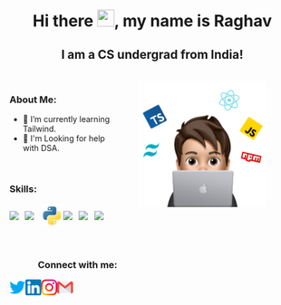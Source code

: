 <link rel="stylesheet" type="text/css" media="all" href="styles.css" />

<h1 align="center">Hi there <img src="https://raw.githubusercontent.com/MartinHeinz/MartinHeinz/master/wave.gif" width="30px" height="30px">, my name is Raghav</h1>
<h2 align="center" class="noborder">I am a CS undergrad from India!</h2>
<br>
  <img align="right" alt="GIF" src="https://github.com/its-me-ojas/its-me-ojas/blob/main/Media/Avatar.png" width="45%" style="margin:0 50px;"> 
<h3>About Me:</h3>

- 🌱 I’m currently learning Tailwind.  
- 🤝 I'm Looking for help with DSA. 

<br>


<h3 align="left">Skills: </h3>

<div style="display:flex;flex-direction:row;justify-content:space-evenly;align-items:center;widht:100%">

<img align="left" width="40px" src="https://cdn.jsdelivr.net/gh/devicons/devicon/icons/c/c-plain.svg" />
<img align="left" width="40px" src="https://cdn.jsdelivr.net/gh/devicons/devicon/icons/cplusplus/cplusplus-plain.svg" />
<img align="left" width="40px" src="https://github.com/devicons/devicon/blob/v2.15.1/icons/python/python-original.svg" />
<img align="left" width="40px" src="https://cdn.jsdelivr.net/gh/devicons/devicon/icons/html5/html5-plain-wordmark.svg" />
<img align="left" width="40px" src="https://cdn.jsdelivr.net/gh/devicons/devicon/icons/css3/css3-plain-wordmark.svg" />
<img align="left" width="40px" src="https://cdn.jsdelivr.net/gh/devicons/devicon/icons/bootstrap/bootstrap-plain.svg" />


<br>

</div>
 

<br>
<br>
<h3 style="left: 50px; position:relative;">Connect with me:</h3> 

<a href="https://twitter.com/its_me_ojas"><img align="left" title="Twitter - Ojas" alt="Twitter" height="28px" src="./logos/twitter_coloured.png" /></a>
<a href="https://www.linkedin.com/in/ojas310/"><img align="left" title="LinkedIn - Ojas" alt="LinkedIn" height="28px" src="./logos/linkedin_coloured.png" /></a>
<a href="https://www.instagram.com/itscrestfallen/"><img align="left" title="Instagram - Ojas" alt="Instagram" height="28px" src="./logos/instagram_coloured.png" /></a>
<a href="mailto:crestfallenwizard@gmail.com"><img align="left" title="Mail - Ojas" alt="Mail" height="28px" src="./logos/gmail_coloured.png" /></a>




